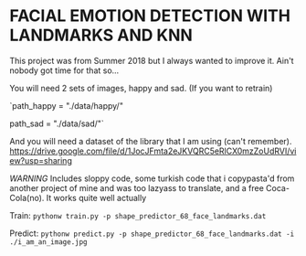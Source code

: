 # FACIAL EMOTION DETECTION WITH LANDMARKS AND KNN

This project was from Summer 2018 but I always wanted to improve it. Ain't nobody got time for that so... 

You will need 2 sets of images, happy and sad. (If you want to retrain)

`path_happy = "./data/happy/"

path_sad = "./data/sad/"`

And you will need a dataset of the library that I am using (can't remember). 
https://drive.google.com/file/d/1JocJFmta2eJKVQRC5eRlCX0mzZoUdRVI/view?usp=sharing

*WARNING*
Includes sloppy code, some turkish code that i copypasta'd from another project of mine and was too lazyass to translate, and a free Coca-Cola(no).
It works quite well actually

Train:
`pythonw train.py -p shape_predictor_68_face_landmarks.dat`

Predict:
`pythonw predict.py -p shape_predictor_68_face_landmarks.dat -i ./i_am_an_image.jpg`
